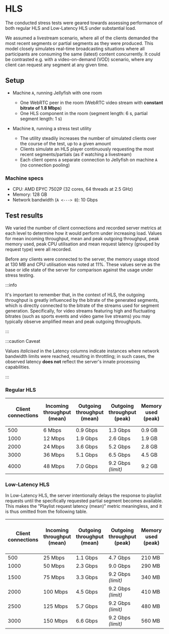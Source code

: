 # HLS

The conducted stress tests were geared towards assessing performance of both regular HLS
and Low-Latency HLS under substantial load.

We assumed a livestream scenario, where all of the clients demanded the most recent segments or partial segments
as they were produced. This model closely simulates real-time broadcasting situations where all participants
are consuming the same (latest) content concurrently. It could be contrasted e.g. with a video-on-demand (VOD)
scenario, where any client can request any segment at any given time.

## Setup

- Machine `A`, running Jellyfish with one room
  - One WebRTC peer in the room (WebRTC video stream with **constant bitrate of 1.8 Mbps**)
  - One HLS component in the room (segment length: 6 s, partial segment length: 1 s)

- Machine `B`, running a stress test utility
  - The utility steadily increases the number of simulated clients over the course of the test, up to a given amount
  - Clients simulate an HLS player continuously requesting the most recent segments/partials
  (as if watching a livestream)
  - Each client opens a separate connection to Jellyfish on machine `A` (no connection pooling)

### Machine specs

- CPU: AMD EPYC 7502P (32 cores, 64 threads at 2.5 GHz)
- Memory: 128 GB
- Network bandwidth (`A <---> B`): 10 Gbps

## Test results

We varied the number of client connections and recorded server metrics at each level
to determine how it would perform under increasing load. Values for mean incoming throughput,
mean and peak outgoing throughput, peak memory used, peak CPU utilisation and mean request latency
(grouped by request type) were all recorded.

Before any clients were connected to the server, the memory usage stood at 130 MB
and CPU utilisation was noted at 11%. These values serve as the base or idle state of the server
for comparison against the usage under stress testing.

:::info

It's important to remember that, in the context of HLS, the outgoing throughput is greatly influenced by the bitrate
of the generated segments, which is directly connected to the bitrate of the streams used for segment generation.
Specifically, for video streams featuring high and fluctuating bitrates (such as sports events and video game
live streams) you may typically observe amplified mean and peak outgoing throughputs.

:::

:::caution Caveat

Values *italicised* in the Latency columns indicate instances where network bandwidth limits were reached,
resulting in throttling; in such cases, the observed latency **does not** reflect the server's
innate processing capabilities.

:::

### Regular HLS

| Client connections | Incoming throughput (mean) | Outgoing throughput (mean) | Outgoing throughput (peak) | Memory used (peak) | CPU utilisation (peak) | Playlist request latency (mean) | Segment request latency (mean) |
| ------------------ | -------------------------- | -------------------------- | -------------------------- | ------------------ | ---------------------- | ------------------------------- | ------------------------------ |
| 500                | 6 Mbps                     | 0.9 Gbps                   | 1.3 Gbps                   | 0.9 GB             | 18%                    | 4 ms                            | 66 ms                          |
| 1000               | 12 Mbps                    | 1.9 Gbps                   | 2.6 Gbps                   | 1.9 GB             | 19%                    | 3 ms                            | 65 ms                          |
| 2000               | 24 Mbps                    | 3.6 Gbps                   | 5.2 Gbps                   | 2.8 GB             | 23%                    | 3 ms                            | 66 ms                          |
| 3000               | 36 Mbps                    | 5.1 Gbps                   | 6.5 Gbps                   | 4.5 GB             | 30%                    | 4 ms                            | 67 ms                          |
| 4000               | 48 Mbps                    | 7.0 Gbps                   | 9.2 Gbps *(limit)*         | 9.2 GB             | 34%                    | <i>17 ms*</i>                   | <i>243 ms*</i>                 |

### Low-Latency HLS

In Low-Latency HLS, the server intentionally delays the response to playlist requests
until the specifically requested partial segment becomes available.
This makes the "Playlist request latency (mean)" metric meaningless, and it is thus omitted from the following table.

| Client connections | Incoming throughput (mean) | Outgoing throughput (mean) | Outgoing throughput (peak) | Memory used (peak) | CPU utilisation (peak) | Partial segment request latency (mean) |
| ------------------ | -------------------------- | -------------------------- | -------------------------- | ------------------ | ---------------------- | -------------------------------------- |
| 500                | 25 Mbps                    | 1.1 Gbps                   | 4.7 Gbps                   | 210 MB             | 25%                    | 98 ms                                  |
| 1000               | 50 Mbps                    | 2.3 Gbps                   | 9.0 Gbps                   | 290 MB             | 34%                    | 138 ms                                 |
| 1500               | 75 Mbps                    | 3.3 Gbps                   | 9.2 Gbps *(limit)*         | 340 MB             | 43%                    | <i>244 ms*</i>                         |
| 2000               | 100 Mbps                   | 4.5 Gbps                   | 9.2 Gbps *(limit)*         | 410 MB             | 47%                    | <i>341 ms*</i>                         |
| 2500               | 125 Mbps                   | 5.7 Gbps                   | 9.2 Gbps *(limit)*         | 480 MB             | 48%                    | <i>402 ms*</i>                         |
| 3000               | 150 Mbps                   | 6.6 Gbps                   | 9.2 Gbps *(limit)*         | 560 MB             | 50%                    | <i>514 ms*</i>                         |
